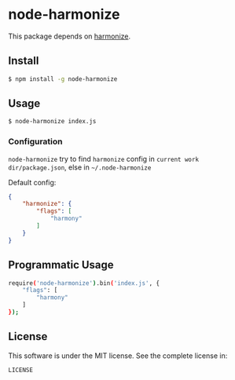 # node-harmonize

This package depends on [harmonize](https://www.npmjs.com/package/harmonize).

## Install

```sh
$ npm install -g node-harmonize
```

## Usage

```sh
$ node-harmonize index.js
```

### Configuration

`node-harmonize` try to find `harmonize` config in `current work dir/package.json`, else in `~/.node-harmonize`

Default config:
```json
{
    "harmonize": {
        "flags": [
            "harmony"
        ]
    }
}
```

## Programmatic Usage

```sh
require('node-harmonize').bin('index.js', {
    "flags": [
        "harmony"
    ]
});
```

## License

This software is under the MIT license. See the complete license in:

```
LICENSE
```

